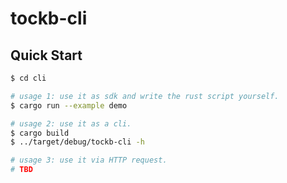 # tockb-cli

## Quick Start

```bash
$ cd cli

# usage 1: use it as sdk and write the rust script yourself.
$ cargo run --example demo

# usage 2: use it as a cli.
$ cargo build
$ ../target/debug/tockb-cli -h

# usage 3: use it via HTTP request.
# TBD
```